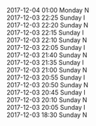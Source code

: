 2017-12-04 01:00 Monday  N  
2017-12-03 22:25 Sunday  I  
2017-12-03 22:20 Sunday  N  
2017-12-03 22:15 Sunday  I  
2017-12-03 22:10 Sunday  N  
2017-12-03 22:05 Sunday  I  
2017-12-03 21:40 Sunday  N  
2017-12-03 21:35 Sunday  I  
2017-12-03 21:00 Sunday  N  
2017-12-03 20:55 Sunday  I  
2017-12-03 20:50 Sunday  N  
2017-12-03 20:45 Sunday  I  
2017-12-03 20:10 Sunday  N  
2017-12-03 20:05 Sunday  I  
2017-12-03 18:30 Sunday  N  
